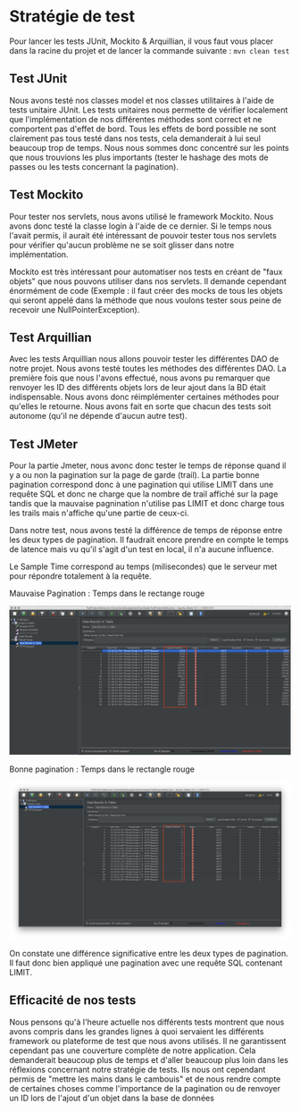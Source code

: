 # Stratégie de test

Pour lancer les tests JUnit, Mockito & Arquillian, il vous faut vous placer dans la racine du projet et de lancer la commande suivante : `mvn clean test`

## Test JUnit

Nous avons testé nos classes model et nos classes utilitaires à l'aide de tests unitaire JUnit. Les tests unitaires nous permette de vérifier localement que l'implémentation de nos différentes méthodes sont correct et ne comportent pas d'effet de bord. Tous les effets de bord possible ne sont clairement pas tous testé dans nos tests, cela demanderait à lui seul beaucoup trop de temps. Nous nous sommes donc concentré sur les points que nous trouvions les plus importants (tester le hashage des mots de passes ou les tests concernant la pagination).

## Test Mockito

Pour tester nos servlets, nous avons utilisé le framework Mockito.  Nous avons donc testé la classe login à l'aide de ce dernier. Si le temps nous l'avait permis, il aurait été intéressant de pouvoir tester tous nos servlets pour vérifier qu'aucun problème ne se soit glisser dans notre implémentation.

Mockito est très intéressant pour automatiser nos tests en créant de "faux objets" que nous pouvons utiliser dans nos servlets. Il demande cependant énormément de code (Exemple : il faut créer des mocks de tous les objets qui seront appelé dans la méthode que nous voulons tester sous peine de recevoir une NullPointerException).

## Test Arquillian

Avec les tests Arquillian nous allons pouvoir tester les différentes DAO de notre projet. Nous avons testé toutes les méthodes des différentes DAO. La première fois que nous l'avons effectué, nous avons pu remarquer que renvoyer les ID des différents objets lors de leur ajout dans la BD était indispensable. Nous avons donc réimplémenter certaines méthodes pour qu'elles le retourne. Nous avons fait en sorte que chacun des tests soit autonome (qu'il ne dépende d'aucun autre test).

## Test JMeter

Pour la partie Jmeter, nous avonc donc tester le temps de réponse quand il y a ou non la pagination sur la page de garde (trail). La partie bonne pagination correspond donc à une pagination qui utilise LIMIT dans une requête SQL et donc ne charge que la nombre de trail affiché sur la page tandis que la mauvaise pagnination n'utilise pas LIMIT et donc charge tous les trails mais n'affiche qu'une partie de ceux-ci.

Dans notre test, nous avons testé la différence de temps de réponse entre les deux types de pagination. Il faudrait encore prendre en compte le temps de latence mais vu qu'il s'agit d'un test en local, il n'a aucune influence.

Le Sample Time correspond au temps (milisecondes) que le serveur met pour répondre totalement à la requête.

Mauvaise Pagination : Temps dans le rectange rouge

![](Images/bad_pag.png)



Bonne pagination : Temps dans le rectangle rouge

![](Images/good_pag.png)

On constate une différence significative entre les deux types de pagination. Il faut donc bien appliqué une pagination avec une requête SQL contenant LIMIT.

## Efficacité de nos tests

Nous pensons qu'à l'heure actuelle nos différents tests montrent que nous avons compris dans les grandes lignes à quoi servaient les différents framework ou plateforme de test que nous avons utilisés. Il ne garantissent cependant pas une couverture complète de notre application. Cela demanderait beaucoup plus de temps et d'aller beaucoup plus loin dans les réflexions concernant notre stratégie de tests. Ils nous ont cependant permis de "mettre les mains dans le cambouis" et de nous rendre compte de certaines choses comme  l'importance  de la pagination ou de renvoyer un ID lors de l'ajout d'un objet dans la base de données